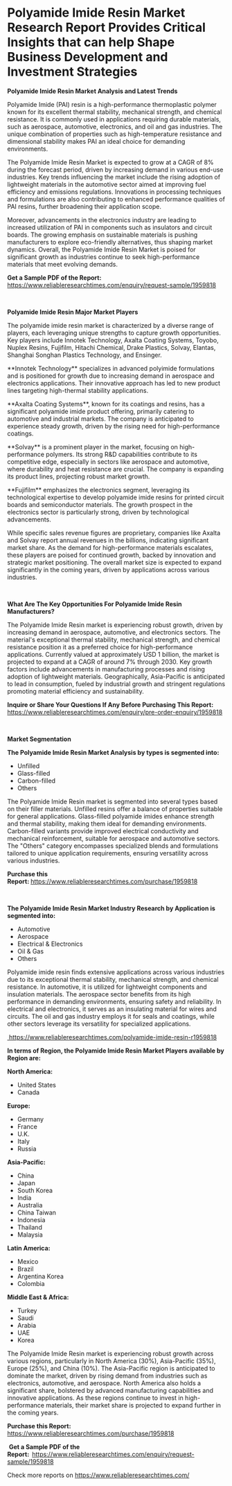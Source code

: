 <p><h1>Polyamide Imide Resin Market Research Report Provides Critical Insights that can help Shape Business Development and Investment Strategies</h1></p><p><strong>Polyamide Imide Resin Market Analysis and Latest Trends</strong></p>
<p><p>Polyamide Imide (PAI) resin is a high-performance thermoplastic polymer known for its excellent thermal stability, mechanical strength, and chemical resistance. It is commonly used in applications requiring durable materials, such as aerospace, automotive, electronics, and oil and gas industries. The unique combination of properties such as high-temperature resistance and dimensional stability makes PAI an ideal choice for demanding environments.</p><p>The Polyamide Imide Resin Market is expected to grow at a CAGR of 8% during the forecast period, driven by increasing demand in various end-use industries. Key trends influencing the market include the rising adoption of lightweight materials in the automotive sector aimed at improving fuel efficiency and emissions regulations. Innovations in processing techniques and formulations are also contributing to enhanced performance qualities of PAI resins, further broadening their application scope.</p><p>Moreover, advancements in the electronics industry are leading to increased utilization of PAI in components such as insulators and circuit boards. The growing emphasis on sustainable materials is pushing manufacturers to explore eco-friendly alternatives, thus shaping market dynamics. Overall, the Polyamide Imide Resin Market is poised for significant growth as industries continue to seek high-performance materials that meet evolving demands.</p></p>
<p><strong>Get a Sample PDF of the Report:&nbsp;</strong> <a href="https://www.reliableresearchtimes.com/enquiry/request-sample/1959818?utm_campaign=3028&utm_medium=2&utm_source=Github&utm_content=ia&utm_term=31032025&utm_id=polyamide-imide-resin">https://www.reliableresearchtimes.com/enquiry/request-sample/1959818</a></p>
<p>&nbsp;</p>
<p><strong>Polyamide Imide Resin Major Market Players</strong></p>
<p><p>The polyamide imide resin market is characterized by a diverse range of players, each leveraging unique strengths to capture growth opportunities. Key players include Innotek Technology, Axalta Coating Systems, Toyobo, Nuplex Resins, Fujifilm, Hitachi Chemical, Drake Plastics, Solvay, Elantas, Shanghai Songhan Plastics Technology, and Ensinger.</p><p>**Innotek Technology** specializes in advanced polyimide formulations and is positioned for growth due to increasing demand in aerospace and electronics applications. Their innovative approach has led to new product lines targeting high-thermal stability applications.</p><p>**Axalta Coating Systems**, known for its coatings and resins, has a significant polyamide imide product offering, primarily catering to automotive and industrial markets. The company is anticipated to experience steady growth, driven by the rising need for high-performance coatings.</p><p>**Solvay** is a prominent player in the market, focusing on high-performance polymers. Its strong R&D capabilities contribute to its competitive edge, especially in sectors like aerospace and automotive, where durability and heat resistance are crucial. The company is expanding its product lines, projecting robust market growth.</p><p>**Fujifilm** emphasizes the electronics segment, leveraging its technological expertise to develop polyamide imide resins for printed circuit boards and semiconductor materials. The growth prospect in the electronics sector is particularly strong, driven by technological advancements.</p><p>While specific sales revenue figures are proprietary, companies like Axalta and Solvay report annual revenues in the billions, indicating significant market share. As the demand for high-performance materials escalates, these players are poised for continued growth, backed by innovation and strategic market positioning. The overall market size is expected to expand significantly in the coming years, driven by applications across various industries.</p></p>
<p>&nbsp;</p>
<p><strong>What Are The Key Opportunities For Polyamide Imide Resin Manufacturers?</strong></p>
<p><p>The Polyamide Imide Resin market is experiencing robust growth, driven by increasing demand in aerospace, automotive, and electronics sectors. The material's exceptional thermal stability, mechanical strength, and chemical resistance position it as a preferred choice for high-performance applications. Currently valued at approximately USD 1 billion, the market is projected to expand at a CAGR of around 7% through 2030. Key growth factors include advancements in manufacturing processes and rising adoption of lightweight materials. Geographically, Asia-Pacific is anticipated to lead in consumption, fueled by industrial growth and stringent regulations promoting material efficiency and sustainability.</p></p>
<p><strong>Inquire or Share Your Questions If Any Before Purchasing This Report:</strong> <a href="https://www.reliableresearchtimes.com/enquiry/pre-order-enquiry/1959818?utm_campaign=3028&utm_medium=2&utm_source=Github&utm_content=ia&utm_term=31032025&utm_id=polyamide-imide-resin">https://www.reliableresearchtimes.com/enquiry/pre-order-enquiry/1959818</a></p>
<p>&nbsp;</p>
<p><strong>Market Segmentation</strong></p>
<p><strong>The Polyamide Imide Resin Market Analysis by types is segmented into:</strong></p>
<p><ul><li>Unfilled</li><li>Glass-filled</li><li>Carbon-filled</li><li>Others</li></ul></p>
<p><p>The Polyamide Imide Resin market is segmented into several types based on their filler materials. Unfilled resins offer a balance of properties suitable for general applications. Glass-filled polyamide imides enhance strength and thermal stability, making them ideal for demanding environments. Carbon-filled variants provide improved electrical conductivity and mechanical reinforcement, suitable for aerospace and automotive sectors. The "Others" category encompasses specialized blends and formulations tailored to unique application requirements, ensuring versatility across various industries.</p></p>
<p><strong>Purchase this Report:&nbsp;</strong><a href="https://www.reliableresearchtimes.com/purchase/1959818?utm_campaign=3028&utm_medium=2&utm_source=Github&utm_content=ia&utm_term=31032025&utm_id=polyamide-imide-resin">https://www.reliableresearchtimes.com/purchase/1959818</a></p>
<p>&nbsp;</p>
<p><strong>The Polyamide Imide Resin Market Industry Research by Application is segmented into:</strong></p>
<p><ul><li>Automotive</li><li>Aerospace</li><li>Electrical & Electronics</li><li>Oil & Gas</li><li>Others</li></ul></p>
<p><p>Polyamide imide resin finds extensive applications across various industries due to its exceptional thermal stability, mechanical strength, and chemical resistance. In automotive, it is utilized for lightweight components and insulation materials. The aerospace sector benefits from its high performance in demanding environments, ensuring safety and reliability. In electrical and electronics, it serves as an insulating material for wires and circuits. The oil and gas industry employs it for seals and coatings, while other sectors leverage its versatility for specialized applications.</p></p>
<p><a href="https://www.reliableresearchtimes.com/polyamide-imide-resin-r1959818?utm_campaign=3028&utm_medium=2&utm_source=Github&utm_content=ia&utm_term=31032025&utm_id=polyamide-imide-resin">&nbsp;https://www.reliableresearchtimes.com/polyamide-imide-resin-r1959818</a></p>
<p><strong>In terms of Region, the Polyamide Imide Resin Market Players available by Region are:</strong></p>
<p>
    <p> <strong> North America: </strong>
        <ul>
            <li>United States</li>
            <li>Canada</li>
        </ul>
        </p> 
    <p> <strong> Europe: </strong>
        <ul>
            <li>Germany</li>
            <li>France</li>
            <li>U.K.</li>
            <li>Italy</li>
            <li>Russia</li>
        </ul>
        </p> 
    <p> <strong> Asia-Pacific: </strong>
        <ul>
            <li>China</li>
            <li>Japan</li>
            <li>South Korea</li>
            <li>India</li>
            <li>Australia</li>
            <li>China Taiwan</li>
            <li>Indonesia</li>
            <li>Thailand</li>
            <li>Malaysia</li>
        </ul>
        </p> 
    <p> <strong> Latin America: </strong>
        <ul>
            <li>Mexico</li>
            <li>Brazil</li>
            <li>Argentina Korea</li>
            <li>Colombia</li>
        </ul>
        </p> 
    <p> <strong> Middle East & Africa: </strong>
        <ul>
            <li>Turkey</li>
            <li>Saudi</li>
            <li>Arabia</li>
            <li>UAE</li>
            <li>Korea</li>
        </ul>
    </p>
    </p>
<p><p>The Polyamide Imide Resin market is experiencing robust growth across various regions, particularly in North America (30%), Asia-Pacific (35%), Europe (25%), and China (10%). The Asia-Pacific region is anticipated to dominate the market, driven by rising demand from industries such as electronics, automotive, and aerospace. North America also holds a significant share, bolstered by advanced manufacturing capabilities and innovative applications. As these regions continue to invest in high-performance materials, their market share is projected to expand further in the coming years.</p></p>
<p><strong>Purchase this Report: </strong><a href="https://www.reliableresearchtimes.com/purchase/1959818?utm_campaign=3028&utm_medium=2&utm_source=Github&utm_content=ia&utm_term=31032025&utm_id=polyamide-imide-resin">https://www.reliableresearchtimes.com/purchase/1959818</a></p>
<p>&nbsp;<strong>Get a Sample PDF of the Report:&nbsp;&nbsp;</strong><a href="https://www.reliableresearchtimes.com/enquiry/request-sample/1959818?utm_campaign=3028&utm_medium=2&utm_source=Github&utm_content=ia&utm_term=31032025&utm_id=polyamide-imide-resin">https://www.reliableresearchtimes.com/enquiry/request-sample/1959818</a></p>
<p><strong></strong></p>
<p>Check more reports on <a href="https://www.reliableresearchtimes.com/?utm_campaign=3028&utm_medium=2&utm_source=Github&utm_content=ia&utm_term=31032025&utm_id=polyamide-imide-resin">https://www.reliableresearchtimes.com/</a></p>